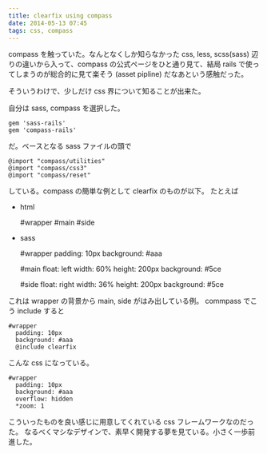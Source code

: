 ```yaml
---
title: clearfix using compass
date: 2014-05-13 07:45
tags: css, compass
---
```


compass を触っていた。なんとなくしか知らなかった css, less, scss(sass) 辺りの違いから入って、compass の公式ページをひと通り見て、結局 rails で使ってしまうのが総合的に見て楽そう (asset pipline) だなあという感触だった。

そういうわけで、少しだけ css 界について知ることが出来た。

自分は sass, compass を選択した。

    gem 'sass-rails'
    gem 'compass-rails'

だ。ベースとなる sass ファイルの頭で

    @import "compass/utilities"
    @import "compass/css3"
    @import "compass/reset"

している。compass の簡単な例として clearfix のものが以下。
たとえば

- html

    #wrapper
      #main
      #side

- sass

    #wrapper
      padding: 10px
      background: #aaa
    
    #main
      float: left
      width: 60%
      height: 200px
      background: #5ce
    
    #side
      float: right
      width: 36%
      height: 200px
      background: #5ce

これは wrapper の背景から main, side がはみ出している例。
commpass でこう include すると

    #wrapper
      padding: 10px
      background: #aaa
      @include clearfix

こんな css になっている。

    #wrapper
      padding: 10px
      background: #aaa
      overflow: hidden
      *zoom: 1

こういったものを良い感じに用意してくれている css フレームワークなのだった。
なるべくマシなデザインで、素早く開発する夢を見ている。小さく一歩前進した。

